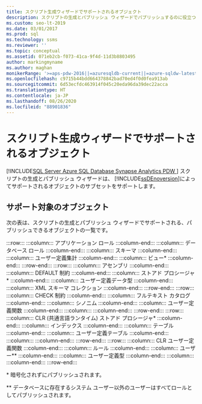 ```yaml
---
title: スクリプト生成ウィザードでサポートされるオブジェクト
description: スクリプトの生成とパブリッシュ ウィザードでパブリッシュするのに役立つ可能性があるオブジェクトの種類を確認します。
ms.custom: seo-lt-2019
ms.date: 03/01/2017
ms.prod: sql
ms.technology: ssms
ms.reviewer: ''
ms.topic: conceptual
ms.assetid: 071eb2cb-f073-41ca-9f4d-11d3b8803495
author: markingmyname
ms.author: maghan
monikerRange: '>=aps-pdw-2016||=azuresqldb-current||=azure-sqldw-latest||>=sql-server-2016||=sqlallproducts-allversions||>=sql-server-linux-2017||=azuresqldb-mi-current'
ms.openlocfilehash: c9715b44bdd664378842bad70ed4f0d0fea913ab
ms.sourcegitcommit: 6d53ecfdc463914f045c20eda96da39dec22acca
ms.translationtype: HT
ms.contentlocale: ja-JP
ms.lasthandoff: 08/26/2020
ms.locfileid: "88901836"
---
```

# <a name="objects-supported-by-the-generate-scripts-wizard"></a>スクリプト生成ウィザードでサポートされるオブジェクト
[!INCLUDE[SQL Server Azure SQL Database Synapse Analytics PDW ](../../includes/applies-to-version/sql-asdb-asdbmi-asa-pdw.md)]
  スクリプトの生成とパブリッシュ ウィザードは、 [!INCLUDE[ssDEnoversion](../../includes/ssdenoversion-md.md)]によってサポートされるオブジェクトのサブセットをサポートします。  
  
## <a name="supported-objects"></a>サポート対象のオブジェクト  
 次の表は、スクリプトの生成とパブリッシュ ウィザードでサポートされる、パブリッシュできるオブジェクトの一覧です。  
  
:::row:::
    :::column:::
        アプリケーション ロール
    :::column-end:::
    :::column:::
        データベース ロール
    :::column-end:::
    :::column:::
        スキーマ
    :::column-end:::
    :::column:::
        ユーザー定義集計
    :::column-end:::
    :::column:::
        ビュー*
    :::column-end:::
:::row-end:::
:::row:::
    :::column:::
        アセンブリ
    :::column-end:::
    :::column:::
        DEFAULT 制約
    :::column-end:::
    :::column:::
        ストアド プロシージャ*
    :::column-end:::
    :::column:::
        ユーザー定義データ型
    :::column-end:::
    :::column:::
        XML スキーマ コレクション
    :::column-end:::
:::row-end:::
:::row:::
    :::column:::
        CHECK 制約
    :::column-end:::
    :::column:::
        フルテキスト カタログ
    :::column-end:::
    :::column:::
        シノニム
    :::column-end:::
    :::column:::
        ユーザー定義関数
    :::column-end:::
    :::column:::
    :::column-end:::
:::row-end:::
:::row:::
    :::column:::
        CLR (共通言語ランタイム) ストアド プロシージャ*
    :::column-end:::
    :::column:::
        インデックス
    :::column-end:::
    :::column:::
        テーブル
    :::column-end:::
    :::column:::
        ユーザー定義テーブル
    :::column-end:::
    :::column:::
    :::column-end:::
:::row-end:::
:::row:::
    :::column:::
        CLR ユーザー定義関数
    :::column-end:::
    :::column:::
        ルール
    :::column-end:::
    :::column:::
        ユーザー**
    :::column-end:::
    :::column:::
        ユーザー定義型
    :::column-end:::
    :::column:::
    :::column-end:::
:::row-end:::

 \* 暗号化されずにパブリッシュされます。  
  
 ** データベースに存在するシステム ユーザー以外のユーザーはすべてロールとしてパブリッシュされます。  
  
  
